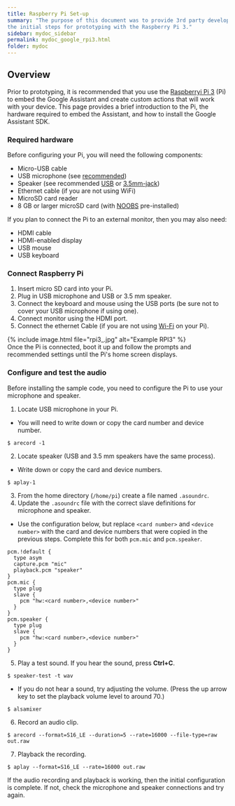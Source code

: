 ```yaml
---
title: Raspberry Pi Set-up
summary: "The purpose of this document was to provide 3rd party developers with
the initial steps for prototyping with the Raspberry Pi 3."
sidebar: mydoc_sidebar
permalink: mydoc_google_rpi3.html
folder: mydoc
---
```


## Overview

Prior to prototyping, it is recommended that you use the [Raspberryi Pi 3](https://www.raspberrypi.org/products/raspberry-pi-3-model-b/)
(Pi) to embed the Google Assistant and create custom actions that will work with
your device. This page provides a brief introduction to the Pi, the hardware
required to embed the Assistant, and how to install the Google Assistant SDK.

### Required hardware

Before configuring your Pi, you will need the following components:

* Micro-USB cable
* USB microphone (see [recommended](https://www.adafruit.com/product/3367))
* Speaker (see recommended [USB](https://www.adafruit.com/products/3369) or [3.5mm-jack](https://www.sparkfun.com/products/14023))
* Ethernet cable (if you are not using WiFi)
* MicroSD card reader
* 8 GB or larger microSD card (with [NOOBS](https://www.raspberrypi.org/downloads/noobs/) pre-installed)

If you plan to connect the Pi to an external monitor, then you may also need:

* HDMI cable
* HDMI-enabled display
* USB mouse
* USB keyboard

### Connect Raspberry Pi

1. Insert micro SD card into your Pi.
2. Plug in USB microphone and USB or 3.5 mm speaker.
3. Connect the keyboard and mouse using the USB ports (be sure not to cover your
USB microphone if using one).
4. Connect monitor using the HDMI port.
5. Connect the ethernet Cable (if you are not using [Wi-Fi](https://www.raspberrypi.org/documentation/configuration/wireless/desktop.md)
on your Pi).

{% include image.html file="rpi3_.jpg" alt="Example RPI3" %}
<br>
Once the Pi is connected, boot it up and follow the prompts and recommended
settings until the Pi's home screen displays.

### Configure and test the audio

Before installing the sample code, you need to configure the Pi to use your microphone and speaker.

1. Locate USB microphone in your Pi.
*  You will need to write down or copy the card number and device number.
```
$ arecord -1
```
2. Locate speaker (USB and 3.5 mm speakers have the same process).
* Write down or copy the card and device numbers.
```
$ aplay-1
```
3. From the home directory (`/home/pi`) create a file named `.asoundrc`.
4. Update the `.asoundrc` file with the correct slave definitions for microphone
and speaker.
* Use the configuration below, but replace `<card number>` and `<device number>`
with the card and device numbers that were copied in the previous steps. Complete this for
both `pcm.mic` and `pcm.speaker`.
```
pcm.!default {
  type asym
  capture.pcm "mic"
  playback.pcm "speaker"
}
pcm.mic {
  type plug
  slave {
    pcm "hw:<card number>,<device number>"
  }
}
pcm.speaker {
  type plug
  slave {
    pcm "hw:<card number>,<device number>"
  }
}
```
5. Play a test sound. If you hear the sound, press <b>Ctrl+C</b>.
```
$ speaker-test -t wav
```
* If you do not hear a sound, try adjusting the volume. (Press the up arrow key
to set the playback volume level to around 70.)
```
$ alsamixer
```
6. Record an audio clip.
```
$ arecord --format=S16_LE --duration=5 --rate=16000 --file-type=raw out.raw
```
7. Playback the recording.
```
$ aplay --format=S16_LE --rate=16000 out.raw
```

If the audio recording and playback is working, then the initial configuration
is complete. If not, check the microphone and speaker connections and try
again.
